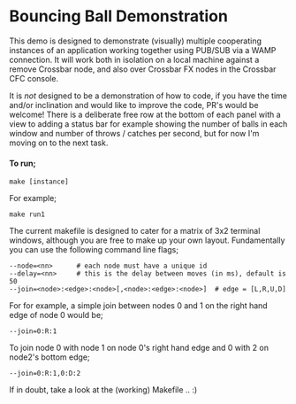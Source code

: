 # Bouncing Ball Demonstration

This demo is designed to demonstrate (visually) multiple cooperating instances of an application
working together using PUB/SUB via a WAMP connection. It will work both in isolation on a local
machine against a remove Crossbar node, and also over Crossbar FX nodes in the Crossbar CFC console.

It is *not* designed to be a demonstration of how to code, if you have the time and/or inclination
and would like to improve the code, PR's would be welcome! There is a deliberate free row at the bottom
of each panel with a view to adding a status bar for example showing the number of balls in each window
and number of throws / catches per second, but for now I'm moving on to the next task.

#### To run;

```
make [instance]
```
For example;
```
make run1
```
The current makefile is designed to cater for a matrix of 3x2 terminal windows, although you are free to 
make up your own layout. Fundamentally you can use the following command line flags;
```
--node=<nn>      # each node must have a unique id
--delay=<nn>     # this is the delay between moves (in ms), default is 50
--join=<node>:<edge>:<node>[,<node>:<edge>:<node>]  # edge = [L,R,U,D]
```
For for example, a simple join between nodes 0 and 1 on the right hand edge of node 0 would be;
```
--join=0:R:1
```
To join node 0 with node 1 on node 0's right hand edge and 0 with 2 on node2's bottom edge;
```
--join=0:R:1,0:D:2
```
If in doubt, take a look at the (working) Makefile .. :)
